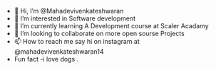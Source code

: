 - 👋 Hi, I’m @Mahadevivenkateshwaran
- 👀 I’m interested in Software development
- 🌱 I’m currently learning A Development course at Scaler Acadamy
- 💞️ I’m looking to collaborate on more open sourse Projects
- 📫 How to reach me say hi on instagram at @mahadevivenkateshwaran14
- Fun fact -i love dogs .

<!---
Mahadevivenkateshwaran/Mahadevivenkateshwaran is a ✨ special ✨ repository because its `README.md` (this file) appears on your GitHub profile.
You can click the Preview link to take a look at your changes.
--->
